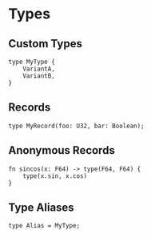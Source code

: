 # Types

## Custom Types

```
type MyType {
    VariantA,
    VariantB,
}
```

## Records

```
type MyRecord(foo: U32, bar: Boolean);
```

## Anonymous Records

```
fn sincos(x: F64) -> type(F64, F64) {
    type(x.sin, x.cos)
}
```

## Type Aliases

```
type Alias = MyType;
```
